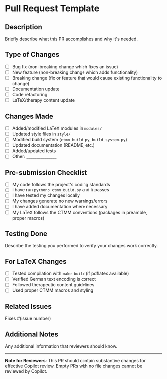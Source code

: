 # Pull Request Template

## Description
Briefly describe what this PR accomplishes and why it's needed.

## Type of Changes
- [ ] Bug fix (non-breaking change which fixes an issue)
- [ ] New feature (non-breaking change which adds functionality)
- [ ] Breaking change (fix or feature that would cause existing functionality to change)
- [ ] Documentation update
- [ ] Code refactoring
- [ ] LaTeX/therapy content update

## Changes Made
- [ ] Added/modified LaTeX modules in `modules/`
- [ ] Updated style files in `style/`
- [ ] Modified build system (`ctmm_build.py`, `build_system.py`)
- [ ] Updated documentation (README, etc.)
- [ ] Added/updated tests
- [ ] Other: _______________

## Pre-submission Checklist
- [ ] My code follows the project's coding standards
- [ ] I have run `python3 ctmm_build.py` and it passes
- [ ] I have tested my changes locally
- [ ] My changes generate no new warnings/errors
- [ ] I have added documentation where necessary
- [ ] My LaTeX follows the CTMM conventions (packages in preamble, proper macros)

## Testing Done
Describe the testing you performed to verify your changes work correctly.

## For LaTeX Changes
- [ ] Tested compilation with `make build` (if pdflatex available)
- [ ] Verified German text encoding is correct
- [ ] Followed therapeutic content guidelines
- [ ] Used proper CTMM macros and styling

## Related Issues
Fixes #(issue number)

## Additional Notes
Any additional information that reviewers should know.

---
**Note for Reviewers**: This PR should contain substantive changes for effective Copilot review. Empty PRs with no file changes cannot be reviewed by Copilot.